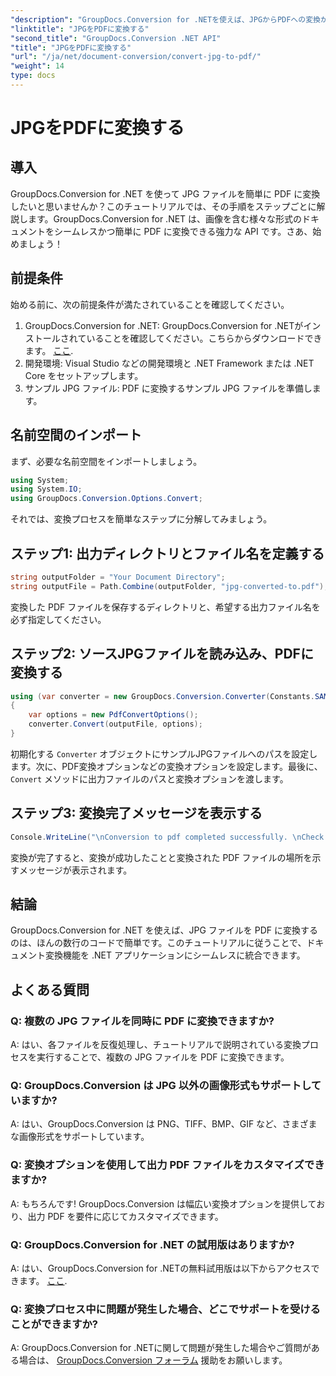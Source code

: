 ```yaml
---
"description": "GroupDocs.Conversion for .NETを使えば、JPGからPDFへの変換が簡単です。このステップバイステップのチュートリアルに従って、スムーズなドキュメント変換を実現しましょう。"
"linktitle": "JPGをPDFに変換する"
"second_title": "GroupDocs.Conversion .NET API"
"title": "JPGをPDFに変換する"
"url": "/ja/net/document-conversion/convert-jpg-to-pdf/"
"weight": 14
type: docs
---
```

# JPGをPDFに変換する

## 導入

GroupDocs.Conversion for .NET を使って JPG ファイルを簡単に PDF に変換したいと思いませんか？このチュートリアルでは、その手順をステップごとに解説します。GroupDocs.Conversion for .NET は、画像を含む様々な形式のドキュメントをシームレスかつ簡単に PDF に変換できる強力な API です。さあ、始めましょう！

## 前提条件

始める前に、次の前提条件が満たされていることを確認してください。

1. GroupDocs.Conversion for .NET: GroupDocs.Conversion for .NETがインストールされていることを確認してください。こちらからダウンロードできます。 [ここ](https://releases。groupdocs.com/conversion/net/).
2. 開発環境: Visual Studio などの開発環境と .NET Framework または .NET Core をセットアップします。
3. サンプル JPG ファイル: PDF に変換するサンプル JPG ファイルを準備します。

## 名前空間のインポート

まず、必要な名前空間をインポートしましょう。

```csharp
using System;
using System.IO;
using GroupDocs.Conversion.Options.Convert;
```

それでは、変換プロセスを簡単なステップに分解してみましょう。

## ステップ1: 出力ディレクトリとファイル名を定義する

```csharp
string outputFolder = "Your Document Directory";
string outputFile = Path.Combine(outputFolder, "jpg-converted-to.pdf");
```

変換した PDF ファイルを保存するディレクトリと、希望する出力ファイル名を必ず指定してください。

## ステップ2: ソースJPGファイルを読み込み、PDFに変換する

```csharp
using (var converter = new GroupDocs.Conversion.Converter(Constants.SAMPLE_JPG))
{
    var options = new PdfConvertOptions();
    converter.Convert(outputFile, options);
}
```

初期化する `Converter` オブジェクトにサンプルJPGファイルへのパスを設定します。次に、PDF変換オプションなどの変換オプションを設定します。最後に、 `Convert` メソッドに出力ファイルのパスと変換オプションを渡します。

## ステップ3: 変換完了メッセージを表示する

```csharp
Console.WriteLine("\nConversion to pdf completed successfully. \nCheck output in {0}", outputFolder);
```

変換が完了すると、変換が成功したことと変換された PDF ファイルの場所を示すメッセージが表示されます。

## 結論

GroupDocs.Conversion for .NET を使えば、JPG ファイルを PDF に変換するのは、ほんの数行のコードで簡単です。このチュートリアルに従うことで、ドキュメント変換機能を .NET アプリケーションにシームレスに統合できます。

## よくある質問

### Q: 複数の JPG ファイルを同時に PDF に変換できますか?

A: はい、各ファイルを反復処理し、チュートリアルで説明されている変換プロセスを実行することで、複数の JPG ファイルを PDF に変換できます。

### Q: GroupDocs.Conversion は JPG 以外の画像形式もサポートしていますか?

A: はい、GroupDocs.Conversion は PNG、TIFF、BMP、GIF など、さまざまな画像形式をサポートしています。

### Q: 変換オプションを使用して出力 PDF ファイルをカスタマイズできますか?

A: もちろんです! GroupDocs.Conversion は幅広い変換オプションを提供しており、出力 PDF を要件に応じてカスタマイズできます。

### Q: GroupDocs.Conversion for .NET の試用版はありますか?

A: はい、GroupDocs.Conversion for .NETの無料試用版は以下からアクセスできます。 [ここ](https://releases。groupdocs.com/).

### Q: 変換プロセス中に問題が発生した場合、どこでサポートを受けることができますか?

A: GroupDocs.Conversion for .NETに関して問題が発生した場合やご質問がある場合は、 [GroupDocs.Conversion フォーラム](https://forum.groupdocs.com/c/conversion/11) 援助をお願いします。